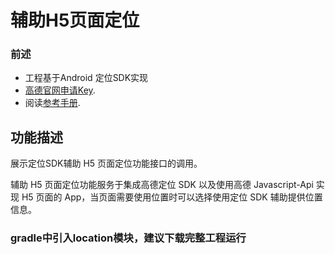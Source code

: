 # 辅助H5页面定位

### 前述
- 工程基于Android 定位SDK实现
- [高德官网申请Key](http://lbs.amap.com/dev/#/).
- 阅读[参考手册](http://a.amap.com/lbs/static/unzip/Android_Location_Doc/index.html).

## 功能描述 ##
展示定位SDK辅助 H5 页面定位功能接口的调用。

辅助 H5 页面定位功能服务于集成高德定位 SDK 以及使用高德 Javascript-Api 实现 H5 页面的 App，当页面需要使用位置时可以选择使用定位 SDK 辅助提供位置信息。

### gradle中引入location模块，建议下载完整工程运行 ###
